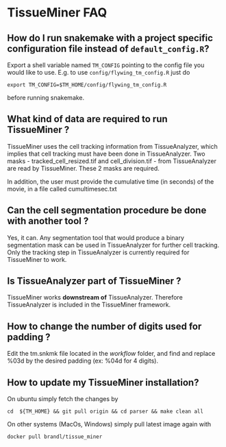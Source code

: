 # TissueMiner FAQ


## How do I run snakemake with a project specific configuration file instead of `default_config.R`?


Export a shell variable named `TM_CONFIG` pointing to the config file you would like to use. E.g. to use `config/flywing_tm_config.R` just do
    
    export TM_CONFIG=$TM_HOME/config/flywing_tm_config.R

before running snakemake.

## What kind of data are required to run TissueMiner ?

TissueMiner uses the cell tracking information from TissueAnalyzer, which implies that cell tracking must have been done in TissueAnalyzer.
Two masks - tracked_cell_resized.tif and cell_division.tif - from TissueAnalyzer are read by TissueMiner. These 2 masks are required.

In addition, the user must provide the cumulative time (in seconds) of the movie, in a file called cumultimesec.txt

## Can the cell segmentation procedure be done with another tool ?

Yes, it can. Any segmentation tool that would produce a binary segmentation mask can be used in TissueAnalyzer for further cell tracking.
Only the tracking step in TissueAnalyzer is currently required for TissueMiner to work.

## Is TissueAnalyzer part of TissueMiner ?

TissueMiner works **downstream of** TissueAnalyzer. Therefore TissueAnalyzer is included in the TissueMiner framework.


## How to change the number of digits used for padding ?
Edit the tm.snkmk file located in the *workflow* folder, and find and replace %03d by the desired padding (ex: %04d for 4 digits).

## How to update my TissueMiner installation?

On ubuntu simply fetch the changes by
```
cd  ${TM_HOME} && git pull origin && cd parser && make clean all
```

On other systems (MacOs, Windows) simply pull latest image again with
```
docker pull brandl/tissue_miner
```
